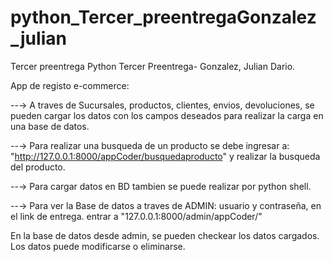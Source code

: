 # python_Tercer_preentregaGonzalez_julian
Tercer preentrega Python
Tercer Preentrega- Gonzalez, Julian Dario.

App de registo e-commerce:

--→ A traves de  Sucursales, productos, clientes, envios, devoluciones, se pueden cargar los datos con los campos deseados
para realizar la carga en una base de datos.


--→ Para realizar una busqueda de un producto se debe ingresar a:
"http://127.0.0.1:8000/appCoder/busquedaproducto" y realizar la busqueda del producto.


--→ Para cargar datos en BD tambien se puede realizar por python shell.

--→ Para ver la Base de datos a traves de ADMIN: usuario y contraseña, en el link de entrega.
entrar a "127.0.0.1:8000/admin/appCoder/" 



En la base de datos desde admin, se pueden checkear los datos cargados. Los datos puede modificarse o eliminarse.
